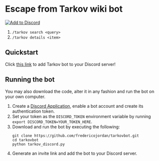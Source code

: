# Escape from Tarkov wiki bot

[![Add to Discord](https://img.shields.io/static/v1?label=&message=Add%20to%20Discord&color=7289da&logo=discord&labelColor=424549)](https://discord.com/api/oauth2/authorize?client_id=1037063623350161470&permissions=0&scope=bot)

1. `/tarkov search <query>`
1. `/tarkov details <item>`

## Quickstart

Click [this link](https://discord.com/api/oauth2/authorize?client_id=1037063623350161470&permissions=0&scope=bot) to add Tarkov bot to your Discord server!

## Running the bot

You may also download the code, alter it in any fashion and run the bot on your own computer.

1. Create a [Discord Application](https://discord.com/developers/applications), enable a bot account and create its authentication token.
2. Set your token as the `DISCORD_TOKEN` environment variable by running `export DISCORD_TOKEN=YOUR_TOKEN_HERE`.
3. Download and run the bot by executing the following:
   ```shell
   git clone https://github.com/fredericojordan/tarkovbot.git
   cd tarkovbot
   python tarkov_discord.py
   ```
4. Generate an invite link and add the bot to your Discord server.
